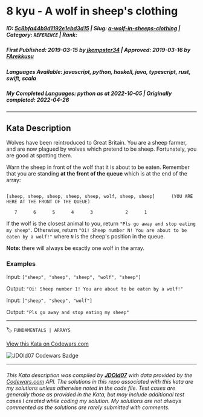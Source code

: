 # 8 kyu - A wolf in sheep's clothing

##### **ID**: [5c8bfa44b9d1192e1ebd3d15](https://www.codewars.com/kata/5c8bfa44b9d1192e1ebd3d15) | **Slug**: [a-wolf-in-sheeps-clothing](https://www.codewars.com/kata/5c8bfa44b9d1192e1ebd3d15) | **Category**: `REFERENCE` | **Rank**: <span style="color:white">8 kyu</span>

##### **First Published**: 2019-03-15 ***by*** [jkempster34](https://www.codewars.com/users/jkempster34) | **Approved**: 2019-03-16 ***by*** [FArekkusu](https://www.codewars.com/users/FArekkusu)

##### **Languages Available**: javascript, python, haskell, java, typescript, rust, swift, scala

##### **My Completed Languages**: python ***as at*** 2022-10-05 | **Originally completed**: 2022-04-26

---

## Kata Description


Wolves have been reintroduced to Great Britain. You are a sheep farmer, and are now plagued by wolves which pretend to be sheep. Fortunately, you are good at spotting them. 



Warn the sheep in front of the wolf that it is about to be eaten. Remember that you are standing **at the front of the queue** which is at the end of the array:



```

[sheep, sheep, sheep, sheep, sheep, wolf, sheep, sheep]      (YOU ARE HERE AT THE FRONT OF THE QUEUE)

   7      6      5      4      3            2      1

```



If the wolf is the closest animal to you, return `"Pls go away and stop eating my sheep"`. Otherwise, return `"Oi! Sheep number N! You are about to be eaten by a wolf!"` where `N` is the sheep's position in the queue.



**Note:** there will always be exactly one wolf in the array.



### Examples



Input: `["sheep", "sheep", "sheep", "wolf", "sheep"]`  

Output: `"Oi! Sheep number 1! You are about to be eaten by a wolf!"`



Input: `["sheep", "sheep", "wolf"]`  

Output: `"Pls go away and stop eating my sheep"`

---


🏷 `FUNDAMENTALS | ARRAYS`


[View this Kata on Codewars.com](https://www.codewars.com/kata/5c8bfa44b9d1192e1ebd3d15)

![](https://www.codewars.com/users/jdold07/badges/large "JDOld07 Codewars Badge")

---

###### *This Kata description was compiled by [**JDOld07**](https://tpstech.dev) with data provided by the [Codewars.com](https://www.codewars.com) API.  The solutions in this repo associated with this kata are my solutions unless otherwise noted in the code file.  Test cases are generally those as provided in the Kata, but may include additional test cases I created while coding my solution.  My solutions are not always commented as the solutions are rarely submitted with comments.*

